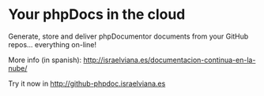 # Your phpDocs in the cloud #

Generate, store and deliver phpDocumentor documents from your GitHub repos... everything on-line!

More info (in spanish): http://israelviana.es/documentacion-continua-en-la-nube/

Try it now in http://github-phpdoc.israelviana.es
